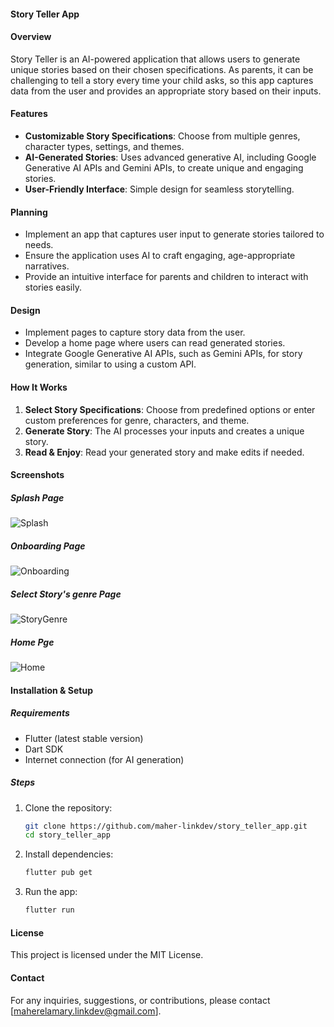 #### Story Teller App

#### Overview

Story Teller is an AI-powered application that allows users to generate unique stories based on their chosen
specifications. As parents, it can be challenging to tell a story every time your child asks, so this app captures data
from the user and provides an appropriate story based on their inputs.

#### Features

- **Customizable Story Specifications**: Choose from multiple genres, character types, settings, and themes.
- **AI-Generated Stories**: Uses advanced generative AI, including Google Generative AI APIs and Gemini APIs, to create
  unique and engaging stories.
- **User-Friendly Interface**: Simple design for seamless storytelling.

#### Planning

- Implement an app that captures user input to generate stories tailored to needs.
- Ensure the application uses AI to craft engaging, age-appropriate narratives.
- Provide an intuitive interface for parents and children to interact with stories easily.

#### Design

- Implement pages to capture story data from the user.
- Develop a home page where users can read generated stories.
- Integrate Google Generative AI APIs, such as Gemini APIs, for story generation, similar to using a custom API.

#### How It Works

1. **Select Story Specifications**: Choose from predefined options or enter custom preferences for genre, characters,
   and theme.
2. **Generate Story**: The AI processes your inputs and creates a unique story.
3. **Read & Enjoy**: Read your generated story and make edits if needed.

#### Screenshots

##### Splash Page

![Splash](assets/screenshots/story_teller_splash.png)

##### Onboarding Page

![Onboarding](assets/screenshots/story_teller_onboarding.png)

##### Select Story's genre Page

![StoryGenre](assets/screenshots/story_teller_select_genre.png)

##### Home Pge

![Home](assets/screenshots/story_teller_home.png)

#### Installation & Setup

##### Requirements

- Flutter (latest stable version)
- Dart SDK
- Internet connection (for AI generation)

##### Steps

1. Clone the repository:
   ```sh
   git clone https://github.com/maher-linkdev/story_teller_app.git
   cd story_teller_app
   ```
2. Install dependencies:
   ```sh
   flutter pub get
   ```
3. Run the app:
   ```sh
   flutter run
   ```

#### License

This project is licensed under the MIT License.

#### Contact

For any inquiries, suggestions, or contributions, please contact [maherelamary.linkdev@gmail.com].


